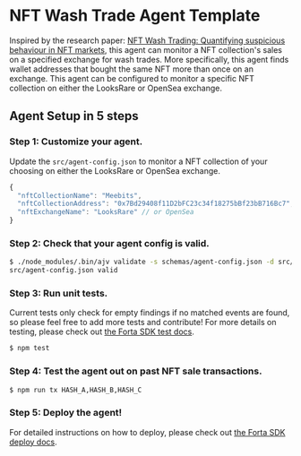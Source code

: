 # NFT Wash Trade Agent Template

Inspired by the research paper: [NFT Wash Trading: Quantifying suspicious behaviour in NFT markets](https://arxiv.org/abs/2202.03866), this agent can monitor a NFT collection's sales on a specified exchange for wash trades. More specifically, this agent finds wallet addresses that bought the same NFT more than once on an exchange. This agent can be configured to monitor a specific NFT collection on either the LooksRare or OpenSea exchange. 

## Agent Setup in 5 steps

### Step 1: Customize your agent.

Update the `src/agent-config.json` to monitor a NFT collection of your choosing on either the LooksRare or OpenSea exchange. 

```javascript
{
  "nftCollectionName": "Meebits",
  "nftCollectionAddress": "0x7Bd29408f11D2bFC23c34f18275bBf23bB716Bc7", // Any ERC-721 Contract
  "nftExchangeName": "LooksRare" // or OpenSea
}
```

### Step 2: Check that your agent config is valid. 

```bash
$ ./node_modules/.bin/ajv validate -s schemas/agent-config.json -d src/agent-config.json
src/agent-config.json valid
```

### Step 3: Run unit tests. 

Current tests only check for empty findings if no matched events are found, so please feel free to add more tests and contribute! For more details on testing, please check out [the Forta SDK test docs](https://docs.forta.network/en/latest/testing/).

```bash
$ npm test
```

### Step 4: Test the agent out on past NFT sale transactions. 

```bash
$ npm run tx HASH_A,HASH_B,HASH_C
```

### Step 5: Deploy the agent! 

For detailed instructions on how to deploy, please check out [the Forta SDK deploy docs](https://docs.forta.network/en/latest/deploying/).

